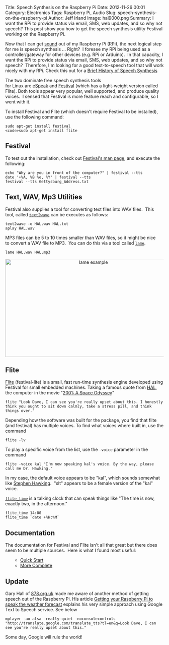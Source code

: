 Title: Speech Synthesis on the Raspberry Pi
Date: 2012-11-26 00:01
Category: Electronics
Tags: Raspberry Pi, Audio
Slug: speech-synthesis-on-the-raspberry-pi
Author: Jeff Irland
Image: hal9000.png
Summary: I want the RPi to provide status via email, SMS, web updates, and so why not speech? This post show you how to get the speech synthesis utility Festival working on the Raspberry Pi.

Now that I can get <a href="http://jeffskinnerbox.wordpress.com/2012/11/15/getting-audio-out-working-on-the-raspberry-pi/">sound</a> out of my Raspberry Pi (RPi), the next logical step for me is speech synthesis ... Right?  I foresee my RPi being used as a controller/gateway for other devices (e.g. RPi or Arduino).  In that capacity, I want the RPi to provide status via email, SMS, web updates, and so why not speech?  Therefore, I'm looking for a good text-to-speech tool that will work nicely with my RPi.
Check this out for a <a href="https://hackaday.io/project/174316-sam-2600/details">Brief History of Speech Synthesis</a>

The two dominate free speech synthesis tools for Linux are <a href="http://espeak.sourceforge.net/">eSpeak</a> and <a href="http://www.cstr.ed.ac.uk/projects/festival/download.html">Festival</a> (which has a light-weight version called Flite). Both tools appear very popular, well supported, and produce quality voices.  I sensed that Festival is more feature reach and configurable, so I went with it.

To install Festival and Flite (which doesn't require Festival to be installed), use the following command:

```shell
sudo apt-get install festival
<code>sudo apt-get install flite
```

<h2>Festival</h2>
To test out the installation, check out <a href="http://linux.die.net/man/1/festival">Festival's man page</a>, and execute the following:

```shell
echo "Why are you in front of the computer?" | festival --tts
date '+%A, %B %e, %Y' | festival --tts
festival --tts Gettysburg_Address.txt
```

<h2>Text, WAV, Mp3 Utilities</h2>
Festival also supplies a tool for converting text files into WAV files.  This tool, called <a href="http://manpages.ubuntu.com/manpages/hardy/man1/text2wave.1.html"><code>text2wave</code></a> can be executes as follows:

```shell
text2wave -o HAL.wav HAL.txt
aplay HAL.wav
```

MP3 files can be 5 to 10 times smaller than WAV files, so it might be nice to convert a WAV file to MP3.  You can do this via a tool called <a href="http://linux.die.net/man/1/lame"><code>lame</code></a>.

```shell
lame HAL.wav HAL.mp3
```

<center>
<a href="http://jeffskinnerbox.files.wordpress.com/2012/11/lame-example.jpg">
    <img class="aligncenter size-full wp-image-847" title="lame example" alt="lame example" src="http://jeffskinnerbox.files.wordpress.com/2012/11/lame-example.jpg" width="545" height="311" />
</a>
</center>
<h2>Flite</h2>
<a href="http://manpages.ubuntu.com/manpages/hardy/man1/flite.1.html">Flite</a> (festival-lite) is a small, fast run-time synthesis engine developed using Festival for small embedded machines. Taking a famous quote from <a href="http://en.wikipedia.org/wiki/HAL_9000">HAL</a>, the computer in the movie "<a href="http://en.wikipedia.org/wiki/2001:_A_Space_Odyssey_(film)">2001: A Space Odyssey</a>"

```shell
flite "Look Dave, I can see you're really upset about this. I honestly think you ought to sit down calmly, take a stress pill, and think things over."
```

Depending how the software was built for the package, you find that flite (and festival) has multiple voices. To find what voices where built in, use the command

```shell
flite -lv
```

To play a specific voice from the list, use the <code>-voice</code> parameter in the command

```shell
flite -voice kal "I'm now speaking kal's voice. By the way, please call me Dr. Hawking."
```

In my case, the default voice appears to be "kal", which sounds somewhat like <a href="http://www.newscientist.com/article/dn21323-the-man-who-saves-stephen-hawkings-voice.html">Stephen Hawking</a>.  "slt" appears to be a female version of the "kal" voice.

<a href="http://manpages.ubuntu.com/manpages/hardy/man1/flite_time.1.html"><code>flite_time</code></a> is a talking clock that can speak things like "The time is now, exactly two, in the afternoon."

```shell
flite_time 14:00
flite_time `date +%H:%M`
```

<h2>Documentation</h2>
The documentation for Festival and Flite isn't all that great but there does seem to be multiple sources.  Here is what I found most useful:
<ul>
<ul>
	<li><a href="http://www.cstr.ed.ac.uk/projects/festival/manual/festival_7.html">Quick Start</a></li>
	<li><a href="http://digital.cs.usu.edu/~vkulyukin/vkweb/teaching/cs6890/festival.pdf">More Complete</a></li>
</ul>
</ul>

## Update
Gary Hall of [878.org.uk][01] made me aware of another method of getting speech out of the Raspberry Pi.
His article [Getting your Raspberry Pi to speak the weather forecast][02]
explains his very simple approach using Google Text to Speech service.
See below

```shell
mplayer -ao alsa -really-quiet -noconsolecontrols "http://translate.google.com/translate_tts?tl=en&q=Look Dave, I can see you're really upset about this."
```

Some day, Google will rule the world!



[01]:http://874.org.uk/
[02]:http://874.org.uk/speaking-weather-forecast-raspberry-pi.html

